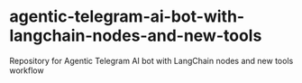 # agentic-telegram-ai-bot-with-langchain-nodes-and-new-tools
Repository for Agentic Telegram AI bot with LangChain nodes and new tools workflow
